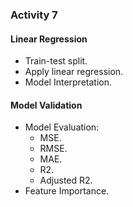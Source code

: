### Activity 7 
#### Linear Regression
- Train-test split.
- Apply linear regression.
- Model Interpretation.
#### Model Validation
- Model Evaluation:
  - MSE.
  - RMSE.
  - MAE.
  - R2.
  - Adjusted R2.
- Feature Importance.
